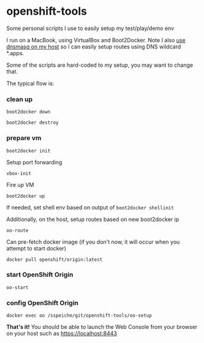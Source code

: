 # openshift-tools
Some personal scripts I use to easily setup my test/play/demo env

I run on a MacBook, using VirtualBox and Boot2Docker. Note I also [use dnsmasq on my host](http://passingcuriosity.com/2013/dnsmasq-dev-osx/) so I can easily setup routes using DNS wildcard *.apps.

Some of the scripts are hard-coded to my setup, you may want to change that.

The typical flow is:

### clean up
`boot2docker down`

`boot2docker destroy`

### prepare vm
`boot2docker init`

Setup port forwarding

`vbox-init`

Fire up VM

`boot2docker up`

If needed, set shell env based on output of `boot2docker shellinit`

Additionally, on the host, setup routes based on new boot2docker ip

`oo-route`

Can pre-fetch docker image (if you don't now, it will occur when you attempt to start docker)

`docker pull openshift/origin:latest`

### start OpenShift Origin
`oo-start`

### config OpenShift Origin
`docker exec oo /sspeiche/git/openshift-tools/oo-setup`

**That's it!**  You should be able to launch the Web Console from your browser on your host such as [https://localhost:8443](https://localhost:8443)
